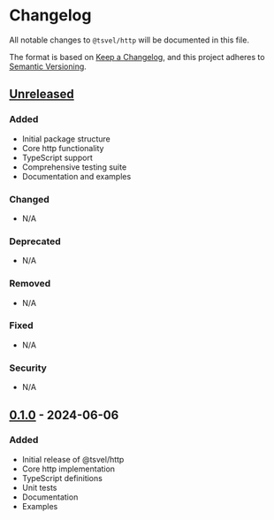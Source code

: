 # Changelog

All notable changes to `@tsvel/http` will be documented in this file.

The format is based on [Keep a Changelog](https://keepachangelog.com/en/1.0.0/),
and this project adheres to [Semantic Versioning](https://semver.org/spec/v2.0.0.html).

## [Unreleased]

### Added
- Initial package structure
- Core http functionality
- TypeScript support
- Comprehensive testing suite
- Documentation and examples

### Changed
- N/A

### Deprecated
- N/A

### Removed
- N/A

### Fixed
- N/A

### Security
- N/A

## [0.1.0] - 2024-06-06

### Added
- Initial release of @tsvel/http
- Core http implementation
- TypeScript definitions
- Unit tests
- Documentation
- Examples

[Unreleased]: https://github.com/tsvel/tsvel/compare/http-v0.1.0...HEAD
[0.1.0]: https://github.com/tsvel/tsvel/releases/tag/http-v0.1.0

